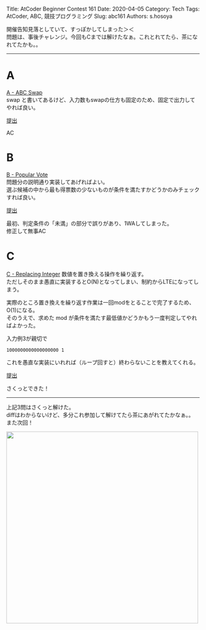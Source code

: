 Title: AtCoder Beginner Contest 161
Date: 2020-04-05
Category: Tech
Tags: AtCoder, ABC, 競技プログラミング
Slug: abc161
Authors: s.hosoya

開催告知見落としていて、すっぽかしてしまった＞＜  
問題は、事後チャレンジ。今回もCまでは解けたなぁ。これとれてたら、茶になれてたかも。。  

---

# A

[A - ABC Swap](https://atcoder.jp/contests/abc161/tasks/abc161_a)  
swap と書いてあるけど、入力数もswapの仕方も固定のため、固定で出力してやれば良い。  

[提出](https://atcoder.jp/contests/abc161/submissions/11565924)  

AC

# B

[B - Popular Vote](https://atcoder.jp/contests/abc161/tasks/abc161_b)  
問題分の説明通り実装してあげればよい。  
選ぶ候補の中から最も得票数の少ないものが条件を満たすかどうかのみチェックすれば良い。  

[提出](https://atcoder.jp/contests/abc161/submissions/11566296)  

最初、判定条件の「未満」の部分で誤りがあり、1WAしてしまった。  
修正して無事AC

# C

[C - Replacing Integer](https://atcoder.jp/contests/abc161/tasks/abc161_c)
数値を置き換える操作を繰り返す。  
ただしそのまま愚直に実装するとO(N)となってしまい、制約からLTEになってしまう。  

実際のところ置き換えを繰り返す作業は一回modをとることで完了するため、O(1)になる。  
そのうえで、求めた mod が条件を満たす最低値かどうかもう一度判定してやればよかった。

入力例3が親切で
```
1000000000000000000 1
```
これを愚直な実装にいれれば（ループ回すと）終わらないことを教えてくれる。

[提出](https://atcoder.jp/contests/abc161/submissions/11566201)

さくっとできた！

---

上記3問はさくっと解けた。  
diffはわからないけど、多分これ参加して解けてたら茶にあがれてたかなぁ。。  
また次回！

<a target=_blank href="https://blog.watarinohibi.tokyo/images/20200405_abc_rate.png"><img src="https://blog.watarinohibi.tokyo/images/20200405_abc_rate.png" width="500"></a>  



